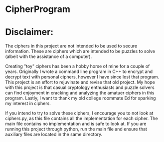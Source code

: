 # CipherProgram

# Disclaimer:
  The ciphers in this project are not intended to be used to secure information. These are ciphers which are intended to be puzzles to solve (albeit with the assistance of a computer).

Creating "toy" ciphers has been a hobby horse of mine for a couple of years. Originally I wrote a command line program in C++ to encrypt and decrypt text with personal ciphers, however I have since lost that program. This project is an effort to rejuvinate and revise that old project. My hope with this project is that casual cryptology enthusiasts and puzzle solvers can find enjoyment in cracking and analyzing the amatuer ciphers in this program. Lastly, I want to thank my old college roommate Ed for sparking my interest in ciphers.

If you intend to try to solve these ciphers, I encourage you to not look at ciphers.py, as this file contains all the implementation for each cipher. The main file contains no implementation and is safe to look at. If you are running this project through python, run the main file and ensure that auxiliary files are located in the same directory.
